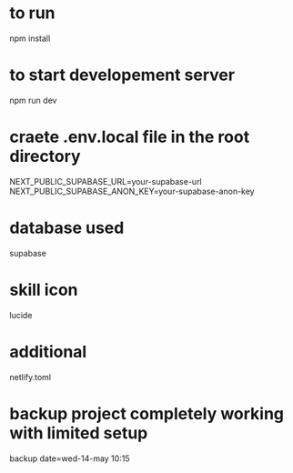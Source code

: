 # to run
npm install 

# to start developement server
npm run dev

# craete .env.local file in the root directory

NEXT_PUBLIC_SUPABASE_URL=your-supabase-url
NEXT_PUBLIC_SUPABASE_ANON_KEY=your-supabase-anon-key


# database used

supabase

# skill icon
lucide

# additional
netlify.toml


# backup project completely working with limited setup 
backup date=wed-14-may 10:15